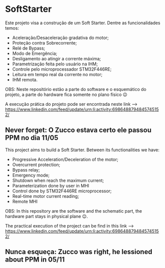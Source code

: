 # SoftStarter

Este projeto visa a construção de um Soft Starter. Dentre as funcionalidades temos:
- Aceleração/Desaceleração gradativa do motor;
- Proteção contra Sobrecorrente;
- Relé de Bypass;
- Modo de Emergência;
- Desligamento ao atingir a corrente máxima;
- Parametrização feita pelo usuário na IHM;
- Controle pelo microprocessador STM32F446RE;
- Leitura em tempo real da corrente no motor;
- IHM remota.

OBS: Neste repositório estão a parte do software e o esquemático do projeto, a parte do hardware fica somente no plano físico 😉

A execução prática do projeto pode ser encontrada neste link --> https://www.linkedin.com/feed/update/urn:li:activity:6986488794845745152/

## Never forget: O Zucco estava certo ele passou PPM no dia 11/05 

This project aims to build a Soft Starter. Between its functionalities we have:

- Progressive Acceleration/Deceleration of the motor;
- Overcurrent protection;
- Bypass relay;
- Emergency mode;
- Shutdown when reach the maximum current;
- Parameterization done by user in MHI
- Control done by STM32F446RE microprocessor;
- Real-time motor current reading;
- Remote MHI

OBS: In this repository are the software and the schematic part, the hardware part stays in physical plane 😉.

The practical execution of the project can be find in this link --> https://www.linkedin.com/feed/update/urn:li:activity:6986488794845745152/

## Nunca esqueça: Zucco was right, he lessioned about PPM in 05/11
